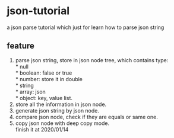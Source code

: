 # json-tutorial
a json parse tutorial which just for learn how to parse json string  
## feature
1.   parse json string, store in json node tree, which contains type:  
    * null  
    * boolean: false or true  
    * number: store it in double  
    * string  
    * array: json  
    * object: key, value list.  
2. store all the information in json node.
3. generate json string by json node.  
4. compare json node, check if they are equals or same one.
5. copy json node with deep copy mode.  
finish it at 2020/01/14

